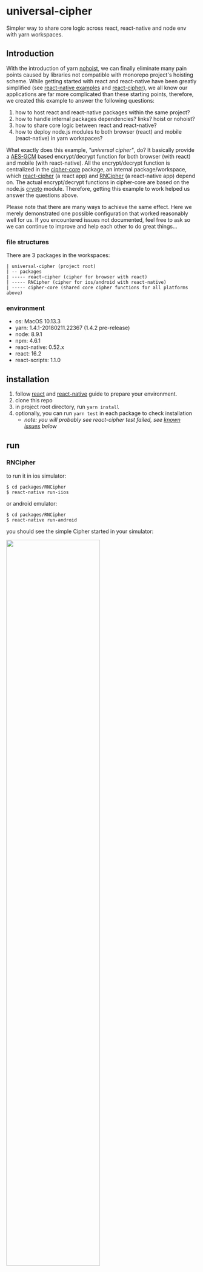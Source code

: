 # universal-cipher
 
Simpler way to share core logic across react, react-native and node env with yarn workspaces.

## Introduction
With the introduction of yarn [nohoist](https://github.com/yarnpkg/yarn/pull/4979), we can finally eliminate many pain points caused by libraries not compatible with monorepo project's hoisting scheme. While getting started with react and react-native have been greatly simplified (see [react-native examples](../react-native) and [react-cipher](packages/react-cipher)), we all know our applications are far more complicated than these starting points, therefore, we created this example to answer the following questions: 

1. how to host react and react-native packages within the same project?
1. how to handle internal packages dependencies? links? hoist or nohoist?
1. how to share core logic between react and react-native? 
1. how to deploy node.js modules to both browser (react) and mobile (react-native) in yarn workspaces?

What exactly does this example, _"universal cipher"_, do? It basically provide a [AES-GCM](https://en.wikipedia.org/wiki/Galois/Counter_Mode) based encrypt/decrypt function for both browser (with react) and mobile (with react-native). All the encrypt/decrypt function is centralized in the [cipher-core](packages/cipher-core) package, an internal package/workspace, which [react-cipher](packages/react-cipher) (a react app) and [RNCipher](packages/RNCipher) (a react-native app) depend on. The actual encrypt/decrypt functions in cipher-core are based on the node.js [crypto](https://nodejs.org/api/crypto.html) module. Therefore, getting this example to work helped us answer the questions above. 



Please note that there are many ways to achieve the same effect. Here we merely demonstrated one possible configuration that worked reasonably well for us. If you encountered issues not documented, feel free to ask so we can continue to improve and help each other to do great things...

### file structures

There are 3 packages in the workspaces:
```
| universal-cipher (project root)
| -- packages
| ----- react-cipher (cipher for browser with react)
| ----- RNCipher (cipher for ios/android with react-native)
| ----- cipher-core (shared core cipher functions for all platforms above)
```

### environment
  - os: MacOS 10.13.3
  - yarn: 1.4.1-20180211.22367 (1.4.2 pre-release)
  - node: 8.9.1
  - npm: 4.6.1
  - react-native: 0.52.x
  - react: 16.2
  - react-scripts: 1.1.0

## installation
1. follow [react](https://facebook.github.io/react-native/docs/getting-started.html) and [react-native](https://facebook.github.io/react-native/docs/getting-started.html) guide to prepare your environment.
1. clone this repo
1. in project root directory, run `yarn install` 
1. optionally, you can run `yarn test` in each package to check installation
    - _note: you will probably see react-cipher test failed, see [known issues](#known-issues)  below_

## run

### RNCipher
to run it in ios simulator:
```
$ cd packages/RNCipher
$ react-native run-iios
```

or android emulator:
```
$ cd packages/RNCipher
$ react-native run-android
```
you should see the simple Cipher started in your simulator:

<img src="resources/RNCipher-ios-screenshot.png" height="70%"/>
<img src="resources/RNCipher-android-screenshot.png" height="70%"/>


### react-cipher
to run it in the browser:
```
$ cd packages/react-cipher
$ yarn start
```
you should see the simple Cipher started in your browser:

![react-cipher-screenshot.png](resources/react-cipher-screenshot.png)

## behind the scene

### how we created these packages
- **RNCipher**: created with `react-native init`. See [rn-native](../react-native/rn-native) example for detail.
- **react-cipher**: created with [create-react-app](https://github.com/facebook/create-react-app). Just make sure you have the "react-cipher/react-scripts" in the nohoist list (see package.json config #3 below), everything should just work. 
- **cipher-core**: just a typical package, all of its dependencies are hoisted to the project root following the default workspaces hoist scheme.

### configuration
we will explain a few critical configurations used in the project:

#### workspaces config
Below is the yarn workspaces configure from the [package.json](package.json) under the project's root directory. 
```
  // package.json in project root
  ...
  "workspaces": {
    "packages": ["packages/*"],     
    "nohoist": [
      "**/react-native",            // --- 1
      "**/react-native/**",         // --- 2
      "react-cipher/react-scripts", // --- 3
      "**/cipher-core",             // --- 4
      "RNCipher/react-native-*",    // --- 5
      "RNCipher/react-native-*/**", // --- 6
      "RNCipher/vm-browserify",     // --- 7
      "RNCipher/vm-browserify/**"   // --- 8
    ]
  },
  ...
``` 

- **1**: this tells yarn not to hoist react-native module for _any_ workspace package referencing it. This is mainly for react-native app, we could also replace the wildcard "**" with explicit package name like RNCipher.
- **2**: this tells yarn not to hoist any of the react-native's dependent modules. This is for RNCipher.
- **3**: this tells yarn not to hoist react-scripts under workspace react-cipher. This is to bypass create-react-app problem under monorepo project as of today (1/31/2018).
- **4**: this tells yarn not to hoist cipher-core for any workspace referencing it. Both react-ciper and RNCipher depends on cipher-core. yarn will create a symlink to the actual cipher-core under each package's node_modules.
- **5 - 8**: these tell yarn not to hoist any module and their dependencies with name "vm-borwserify" or prefixed with "react-native-" under RNCipher workspace. These modules are react-native adapted node modules, which will be bundled by react-native's bundler `metro`. 

General introduction of nohoist can be found [here](../../nohoist.md). 

#### react-native node module mapping 
Handling node modules in react-native turns out to be quite a challenge, even more than hoisting ;-). Fortunately, now have more options, like nohoist, to work around these problems.

The node modules of course do not exist in mobile environment, fortunately most of them have already been adapted for browser or react-native. Usually react-native can use the browserified module, but some computation intensive libraries might have been further optimized to take advantage of the native code, such as [react-native-randombytes](https://github.com/mvayngrib/react-native-randombytes). Therefore, we need to do 3 things to instruct react-native's package bundler, [metro](https://github.com/facebook/metro) where to find the adapted module and native code. 

1. **module mapping**
  By specifying the _"extraNodeModules"_ in [rn-cli.config.js](packages/RNCipher/rn-cli.config.js), we provided the explicit module map for the adapted node modules, so metro can find and bundle them effectively:
    ```
      var config = {
        extraNodeModules: {
          crypto: path.resolve(cwd, "./node_modules/react-native-crypto"),
          stream: path.resolve(cwd, "./node_modules/react-native-stream"),
          randombytes: path.resolve(cwd, "./node_modules/react-native-randombytes"),
          vm: path.resolve(cwd, "./node_modules/vm-browserify")
        }
      };
    ``` 
    Note these modules are located directly under RNCipher/node_modules because they are also in the nohoist list mentioned above. 

2. **native code linking**
  In order to use the native code, we will need to tell android/ios build system to link them into the binary. Fortunately react-native already provided a [link](https://facebook.github.io/react-native/docs/linking-libraries-ios.html) command that does most of the tedious work for us. We just need to add a postinstall script in RNCipher's [package.json](packages/RNCipher/package.json) to automatically linking them upon module changes:
    ```
      "postinstall": react-native link 
    ```
3. **global shimming**
    We know that some node libraries expect common global variables, such as Buffer and process. In addition, the crypto library dependency [pbkdf2](), raised exception for `process.version.split` because the process module doesn't have the "version" property. Therefore we created a simple [global-shim.js](packages/RNCipher/global-shim.js) to patch up some global assumptions, including assigning a "version" to the global process if not found. This file needs to be included as early as possible, thus in [index.js](https://github.com/connectdotz/yarn-nohoist-examples/blob/master/workspaces-examples/universal-cipher/packages/RNCipher/index.js) 

    
##### alternatives
We have also explored the following popular alternatives for resolving node module compatibility: 

1. [rn-nodeify](https://github.com/mvayngrib/rn-nodeify)

    this tool "hack" the modules in _cwd_/node_modules to add known browserified module map and perform some "inline fixes", such as the one in pbkdf2 mentioned above. It called this process "hacking" for good reason: the script modifies (via pattern match-and-replace) the 3rd-party libraries locally (in RNCipher/node_module) after installation. One obvious problem in workspaces env is that not all modules are under current package; the second issue is potential code corruption when the 3rd-party library changed before rn-nodeify can modify the hacking script. A pattern based code modification is dangerous, to say the least. 

    Even though we choose not to use the rn-nodefy directly, I must give the module author lots of credit for figuring out the common compatibility problem and how they can be addressed for RN, the [pkg-hacks.js](https://github.com/mvayngrib/rn-nodeify/blob/master/pkg-hacks.js) is a great resource. The [shim.js]() also provided a good baseline for our own global-shim.js. Thanks rn-nodeify!

1. [ReactNativify](https://github.com/philikon/ReactNativify)

    ReactNativify used another approach via react-native config (rn-cli.config.js) to "transform" the require() calls in order to map node modules to the adapted modules. It provided an example [transformer.js](https://github.com/philikon/ReactNativify/blob/master/transformer.js) based on  [babel-plugin-rewrite-require](https://www.npmjs.com/package/babel-plugin-rewrite-require) and webpack's [node-libs-browser](https://github.com/webpack/node-libs-browser) package. 
    
      This is definitely less "hacky" than rn-nodiify and probably will work just fine, but we eventually decided to adopt a simpler, declarative approach: **extraNodeModules** in rn-cli.config.js, which does exactly what the transformer do but with declarative syntax.
    
## Known Issues

### RNCipher: - No bundle url present
this is a [known issue](https://github.com/facebook/react-native/issues/12754), rerun the react-native while keeping the packager running usually fixes it.

### react-cipher test failed 
  You will most likely see the following error if you run yarn test in react-cipher: 
  > SyntaxError: Unexpected token export

  this is because the default [jest config](https://github.com/facebook/create-react-app/blob/next/packages/react-scripts/scripts/utils/createJestConfig.js) (by [create-react-app](https://github.com/facebook/create-react-app)) will not transpile any lib in node_modules. Therefore, cipher-core, an es6 module, failed in `yarn test`. 

  There are multiple ways to fix it:
  1. **transpile the cipher-core ourselves**, which is what react-native recommended. You can find the webpack.config.js in the cipher-core package that does exactly that. _So why didn't we distribute the transpiled version?_ 
  
      In reality, we are going to use many other 3rd party libraries that we have no control over its distribution mechanisms and, not surprisingly, one of the most challenging issues in many react/react-native projects. Therefore, we decided to simulate this use case and not transpile our own "cipher-core".

  1. **let jest transpile cipher-core**. react-scripts transpile the dependencies through webpack but didn't perform the same for jest. IMHO, this is a discrepancy worth to address, such as allowing developers to override the `transformIgnorePatterns` so we can bring the transpile policy to parity. Until this is addressed, you can either eject the app or directly modify the `createJestConfig.js` in react-cipher/node_modules/react-scripts/scripts/utils (note your change will be lost when node_modules changes): replace `transformIgnorePatterns` with something like this:
      ```
      transformIgnorePatterns: [
        "universal-cipher/node_modules", 
        "node_modules/?!(cipher-core)"
      ],
      ``` 

      _Why didn't we just eject the app and fix the test error?_ 

      To eject the app just for a rather minor jest config change didn't feel right. We were hoping to convince CRA to adopt `transformIgnorePatterns` customization, therefore leave this package to demonstrate the use case.

## TODO
- [ ] follow up with create-react-app for jest test failure fix (customizing "transformIgnorePatterns")